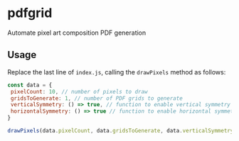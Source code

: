 # pdfgrid

Automate pixel art composition PDF generation

## Usage

Replace the last line of `index.js`, calling the `drawPixels` method as follows:

```js
const data = {
 pixelCount: 10, // number of pixels to draw
 gridsToGenerate: 1, // number of PDF grids to generate
 verticalSymmetry: () => true, // function to enable vertical symmetry
 horizontalSymmetry: () => true // function to enable horizontal symmetry
}

drawPixels(data.pixelCount, data.gridsToGenerate, data.verticalSymmetry, data.horizontalSymmetry);
```

